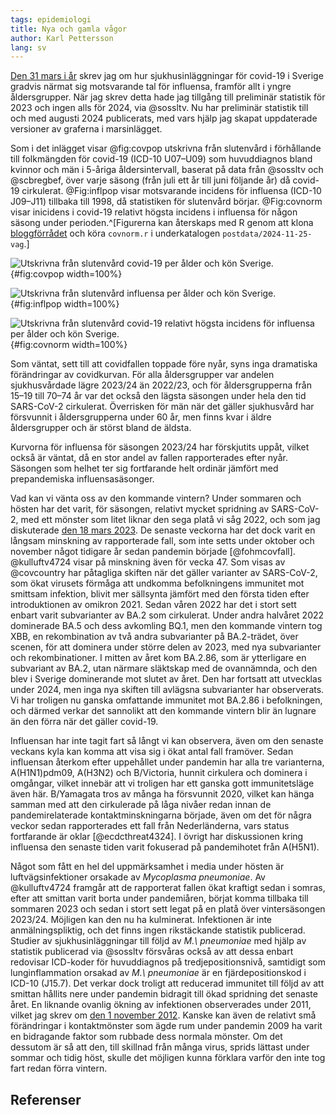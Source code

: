 ```yaml
---
tags: epidemiologi
title: Nya och gamla vågor
author: Karl Pettersson
lang: sv
---
```


[Den 31 mars i år](2024-03-31-post.html) skrev jag om hur
sjukhusinläggningar för covid-19 i Sverige gradvis närmat sig
motsvarande tal för influensa, framför allt i yngre åldersgrupper.
När jag skrev detta hade jag tillgång till preliminär statistik
för 2023 och ingen alls för 2024, via @sossltv. Nu har preliminär
statistik till och med augusti 2024 publicerats, med vars hjälp
jag skapat uppdaterade versioner av graferna i marsinlägget.

Som i det inlägget visar @fig:covpop utskrivna från slutenvård i
förhållande till folkmängden för covid-19 (ICD-10 U07–U09) som
huvuddiagnos bland kvinnor och män i 5-åriga åldersintervall, baserat
på data från @sossltv och @scbregbef, över varje säsong (från juli ett
år till juni följande år) då covid-19 cirkulerat. @Fig:inflpop visar
motsvarande incidens för influensa (ICD-10 J09–J11) tillbaka till
1998, då statistiken för slutenvård börjar. @Fig:covnorm visar
inicidens i covid-19 relativt högsta incidens i influensa för någon
säsong under perioden.^[Figurerna kan återskaps med R genom att klona
[bloggförrådet](https://github.com/klpn/static-dust.git) och köra
`covnorm.r` i underkatalogen `postdata/2024-11-25-vag`.]

![Utskrivna från slutenvård covid-19 per ålder och kön Sverige.](../../images/covpop_2019-2023.svg){#fig:covpop width=100%}

![Utskrivna från slutenvård influensa per ålder och kön Sverige.](../../images/inflpop_1998-2023.svg){#fig:inflpop width=100%}

![Utskrivna från slutenvård covid-19 relativt högsta incidens för influensa per ålder och kön Sverige.](../../images/covnorm_2019-2023.svg){#fig:covnorm width=100%}

Som väntat, sett till att covidfallen toppade före nyår, syns inga
dramatiska förändringar av covidkurvan. För alla åldersgrupper var
andelen sjukhusvårdade lägre 2023/24 än 2022/23, och för åldersgrupperna
från 15–19 till 70–74 år var det också den lägsta säsongen under
hela den tid SARS-CoV-2 cirkulerat. Överrisken för män när det
gäller sjukhusvård har försvunnit i åldersgrupperna under 60 år,
men finns kvar i äldre åldersgrupper och är störst bland de äldsta.

Kurvorna för influensa för säsongen 2023/24 har förskjutits uppåt, vilket
också är väntat, då en stor andel av fallen rapporterades efter nyår.
Säsongen som helhet ter sig fortfarande helt ordinär jämfört med
prepandemiska influensasäsonger.

Vad kan vi vänta oss av den kommande vintern? Under sommaren och hösten
har det varit, för säsongen, relativt mycket spridning av SARS-CoV-2,
med ett mönster som litet liknar den sega platå vi såg 2022, och som
jag diskuterade [den 18 mars 2023](2023-03-18-platt.html). De senaste
veckorna har det dock varit en långsam minskning av rapporterade fall,
som inte setts under oktober och november något tidigare år sedan
pandemin började [@fohmcovfall]. @kulluftv4724 visar på minskning även
för vecka 47. Som visas av @covcountry har påtagliga skiften när det
gäller varianter av SARS-CoV-2, som ökat virusets förmåga att undkomma
befolkningens immunitet mot smittsam infektion, blivit mer sällsynta
jämfört med den första tiden efter introduktionen av omikron 2021.
Sedan våren 2022 har det i stort sett enbart varit subvarianter av
BA.2 som cirkulerat. Under andra halvåret 2022 dominerade BA.5 och
dess avkomling BQ.1, men den kommande vintern tog XBB, en
rekombination av två andra subvarianter på BA.2-trädet, över scenen,
för att dominera under större delen av 2023, med nya subvarianter och
rekombinationer. I mitten av året kom BA.2.86, som är ytterligare en
subvariant av BA.2, utan närmare släktskap med de ovannämnda, och den
blev i Sverige dominerande mot slutet av året. Den har fortsatt att
utvecklas under 2024, men inga nya skiften till avlägsna subvarianter
har observerats. Vi har troligen nu ganska omfattande immunitet mot
BA.2.86 i befolkningen, och därmed verkar det sannolikt att den kommande
vintern blir än lugnare än den förra när det gäller covid-19.

Influensan har inte tagit fart så långt vi kan observera, även om den
senaste veckans kyla kan komma att visa sig i ökat antal fall framöver.
Sedan influensan återkom efter uppehållet under pandemin har alla tre
varianterna, A(H1N1)pdm09, A(H3N2) och B/Victoria, hunnit cirkulera och
dominera i omgångar, vilket innebär att vi troligen har ett ganska gott
immunitetsläge även här. B/Yamagata tros av många ha försvunnit 2020,
vilket kan hänga samman med att den cirkulerade på låga nivåer redan innan
de pandemirelaterade kontaktminskningarna började, även om det för några
veckor sedan rapporterades ett fall från Nederländerna, vars status
fortfarande är oklar [@ecdcthreat4324]. I övrigt har diskussionen kring
influensa den senaste tiden varit fokuserad på pandemihotet från A(H5N1).

Något som fått en hel del uppmärksamhet i media under hösten är
luftvägsinfektioner orsakade av *Mycoplasma pneumoniae*. Av
@kulluftv4724 framgår att de rapporterat fallen ökat kraftigt sedan i
somras, efter att smittan varit borta under pandemiåren, börjat komma
tillbaka till sommaren 2023 och sedan i stort sett legat på en platå
över vintersäsongen 2023/24.  Möjligen kan den nu ha
kulminerat. Infektionen är inte anmälningspliktig, och det finns ingen
rikstäckande statistik publicerad. Studier av sjukhusinläggningar till
följd av *M.\ pneumoniae* med hjälp av statistik publicerad via
@sossltv försvåras också av att dessa enbart redovisar ICD-koder för
huvuddiagnos på tredjepositionsnivå, samtidigt som lunginflammation
orsakad av *M.\ pneumoniae* är en fjärdepositionskod i ICD-10
(J15.7). Det verkar dock troligt att reducerad immunitet till följd av
att smittan hållits nere under pandemin bidragit till ökad spridning
det senaste året. En liknande ovanlig ökning av infektionen
observerades under 2011, vilket jag skrev om [den 1 november
2012](https://diversepedanteri.blogspot.com/2012/11/en-ny-kandidat.html).
Kanske kan även de relativt små förändringar i kontaktmönster som ägde rum
under pandemin 2009 ha varit en bidragande faktor som rubbade dess
normala mönster. Om det dessutom är så att den, till skillnad från många
virus, sprids lättast under sommar och tidig höst, skulle det möjligen
kunna förklara varför den inte tog fart redan förra vintern.

## Referenser

